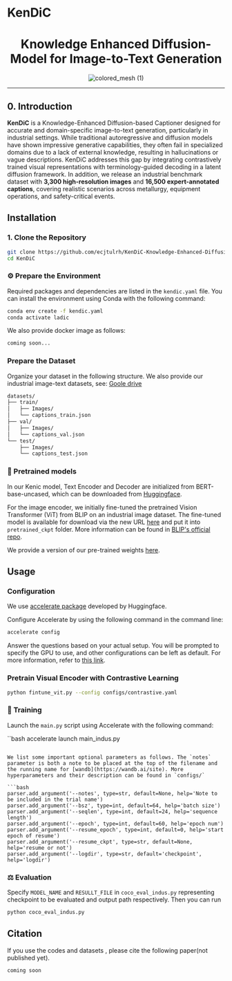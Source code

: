 # KenDiC
<div align="center">

<h1> Knowledge Enhanced Diffusion-Model for Image-to-Text Generation </h1>


![colored_mesh (1)](images/fig00.jpg)
</div>

---

## 0. Introduction
**KenDiC** is a Knowledge-Enhanced Diffusion-based Captioner designed for accurate and domain-specific image-to-text generation, particularly in industrial settings. While traditional autoregressive and diffusion models have shown impressive generative capabilities, they often fail in specialized domains due to a lack of external knowledge, resulting in hallucinations or vague descriptions. KenDiC addresses this gap by integrating contrastively trained visual representations with terminology-guided decoding in a latent diffusion framework. In addition, we release an industrial benchmark dataset with **3,300 high-resolution images** and **16,500 expert-annotated captions**, covering realistic scenarios across metallurgy, equipment operations, and safety-critical events.


## Installation

### 1. Clone the Repository
```bash
git clone https://github.com/ecjtulrh/KenDiC-Knowledge-Enhanced-Diffusion-Model-for-Image-to-Text-Generation/
cd KenDiC
```
### ⚙️ Prepare the Environment
Required packages and dependencies are listed in the `kendic.yaml` file. You can install the environment using Conda with the following command:

```bash
conda env create -f kendic.yaml
conda activate ladic
```

We also provide docker image as follows:

```bash
coming soon...
```



### Prepare the Dataset
Organize your dataset in the following structure. We also provide our industrial image-text datasets, see: [Goole drive](https://drive.google.com/drive/folders/1n4AB3W1UFCIj3DzjqE_qbSnYVewV72xO?usp=drive_link)
```bash
datasets/
├── train/
│   ├── Images/
│   └── captions_train.json
├── val/
│   ├── Images/
│   └── captions_val.json
└── test/
    ├── Images/
    └── captions_test.json
```
### 🧰 Pretrained models

In our Kenic model, Text Encoder and Decoder are initialized from BERT-base-uncased, which can be downloaded from [Huggingface](https://huggingface.co/bert-base-uncased).

For the image encoder, we initially fine-tuned the pretrained Vision Transformer (ViT) from BLIP on an industrial image dataset. The fine-tuned model is available for download via the new URL [here](https://storage.googleapis.com/sfr-vision-language-research/BLIP/models/model_base_capfilt_large.pth) and put it into `pretrained_ckpt` folder. More information can be found in [BLIP&#39;s official repo](https://github.com/salesforce/BLIP).

We provide a version of our pre-trained weights [here](https://drive.google.com/file/d/1oJptCY4oGkMP-LSTIgfx0mFJfMDpH0uG/view?usp=drive_link).



## Usage

### Configuration

We use [accelerate package](https://huggingface.co/docs/accelerate/index) developed by Huggingface.

Configure Accelerate by using the following command in the command line:

```bash
accelerate config
```
Answer the questions based on your actual setup. You will be prompted to specify the GPU to use, and other configurations can be left as default. For more information, refer to [this link](https://huggingface.co/docs/accelerate/v0.13.2/en/quicktour#launching-your-distributed-script).

### Pretrain Visual Encoder with Contrastive Learning

```bash
python fintune_vit.py --config configs/contrastive.yaml
```

### 🎇 Training

Launch the `main.py` script using Accelerate with the following command:

``bash
accelerate launch main_indus.py 
```

We list some important optional parameters as follows. The `notes` parameter is both a note to be placed at the top of the filename and the running name for [wandb](https://wandb.ai/site). More hyperparameters and their description can be found in `configs/`

```bash
parser.add_argument('--notes', type=str, default=None, help='Note to be included in the trial name')
parser.add_argument('--bsz', type=int, default=64, help='batch size')
parser.add_argument('--seqlen', type=int, default=24, help='sequence length')
parser.add_argument('--epoch', type=int, default=60, help='epoch num')
parser.add_argument('--resume_epoch', type=int, default=0, help='start epoch of resume')
parser.add_argument('--resume_ckpt', type=str, default=None, help='resume or not')
parser.add_argument('--logdir', type=str, default='checkpoint', help='logdir')
```

### ⚖️ Evaluation

Specify `MODEL_NAME` and `RESULLT_FILE` in `coco_eval_indus.py` representing checkpoint to be evaluated and output path respectively. Then you can run

```bash
python coco_eval_indus.py
```

## Citation

If you use the codes and datasets , please cite the following paper(not published yet).

```
coming soon
```






